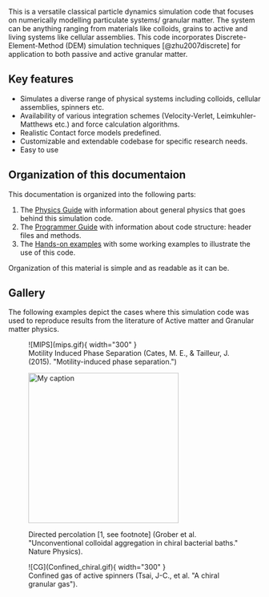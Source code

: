 
This is a versatile classical particle dynamics simulation code that focuses on numerically modelling particulate systems/ granular matter. The system can be anything ranging from materials like colloids, grains to active and living systems like cellular assemblies. 
This code incorporates Discrete-Element-Method (DEM) simulation techniques [@zhu2007discrete] for application to both passive and active granular matter.

## Key features

* Simulates a diverse range of physical systems including colloids, cellular assemblies, spinners etc.
* Availability of various integration schemes (Velocity-Verlet, Leimkuhler-Matthews etc.) and force calculation
  algorithms.
* Realistic Contact force models predefined.
* Customizable and extendable codebase for specific research needs.
* Easy to use


## Organization of this documentaion

This documentation is organized into the following parts:

1. The [Physics Guide](General_Physics/Overview.md) with information about general physics that goes behind this simulation code.
2. The [Programmer Guide](Programmer_Guide/Overview.md) with information about code structure: header files and methods.
3. The [Hands-on examples](Putting_together/Interacting_gas.md) with some working examples to illustrate the use of this code.

Organization of this material is simple and as readable as it can be.

## Gallery
The following examples depict the cases where this simulation code was used to reproduce results from the literature of 
Active matter and Granular matter physics.

<figure markdown="span">
  ![MIPS](mips.gif){ width="300" }
  <figcaption> Motility Induced Phase Separation (Cates, M. E., & Tailleur, J. (2015). "Motility-induced phase separation.")</figcaption>
</figure>


<figure>
<img src="./DP.gif" alt="My caption " width="300" /><figcaption>

Directed percolation [1, see footnote] (Grober et al. "Unconventional colloidal aggregation in chiral bacterial baths." Nature Physics).

</figcaption>
</figure>

<figure markdown="span">
  ![CG](Confined_chiral.gif){ width="300" }
  <figcaption>Confined gas of active spinners (Tsai, J-C., et al. "A chiral granular gas").</figcaption>
</figure>


[^2]: [Pabitra Masanta](https://www.linkedin.com/in/pabitra-masanta-344036205/) worked on this for his master's thesis work at IIT Bombay

